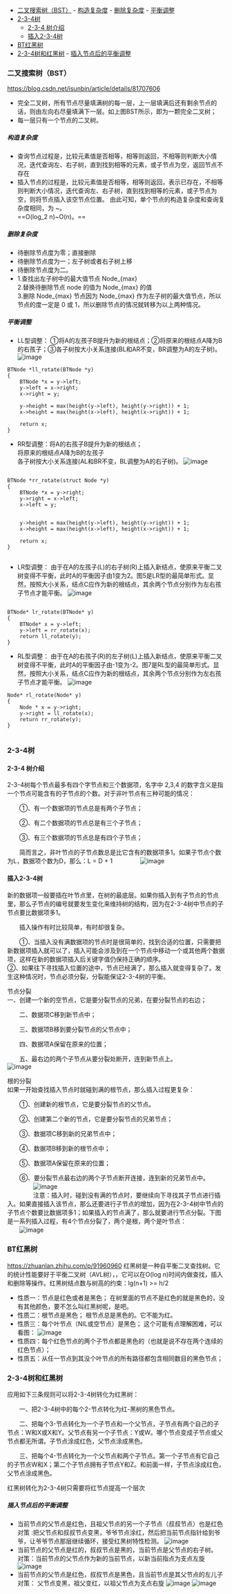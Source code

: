 <!-- TOC -->

- [二叉搜索树（BST）](#二叉搜索树bst)
        - [构造复杂度](#构造复杂度)
        - [删除复杂度](#删除复杂度)
        - [平衡调整](#平衡调整)
- [2-3-4树](#2-3-4树)
    - [2-3-4 树介绍](#2-3-4-树介绍)
    - [插入2-3-4树](#插入2-3-4树)
- [BT红黑树](#bt红黑树)
- [2-3-4树和红黑树](#2-3-4树和红黑树)
        - [插入节点后的平衡调整](#插入节点后的平衡调整)

<!-- /TOC -->

### 二叉搜索树（BST）  
https://blog.csdn.net/isunbin/article/details/81707606
- 完全二叉树，所有节点尽量填满树的每一层，上一层填满后还有剩余节点的话，则由左向右尽量填满下一层。如上图BST所示，即为一颗完全二叉树；  
- 每一层只有一个节点的二叉树。
##### 构造复杂度
- 查询节点过程是，比较元素值是否相等，相等则返回，不相等则判断大小情况，迭代查询左、右子树，直到找到相等的元素，或子节点为空，返回节点不存在  
- 插入节点的过程是，比较元素值是否相等，相等则返回，表示已存在，不相等则判断大小情况，迭代查询左、右子树，直到找到相等的元素，或子节点为空，则将节点插入该空节点位置。
由此可知，单个节点的构造复杂度和查询复杂度相同，为 ~。  
==O(log_2 n)~O(n)。== 
##### 删除复杂度
- 待删除节点度为零；直接删除
- 待删除节点度为一；左子树或者右子树上移
- 待删除节点度为二。  
- 1.查找出左子树中的最大值节点 Node_{max}  
2.替换待删除节点 node 的值为 Node_{max} 的值  
3.删除 Node_{max} 节点因为 Node_{max} 作为左子树的最大值节点，所以节点的度一定是 0 或 1，所以删除节点的情况就转移为以上两种情况。

##### 平衡调整
- LL型调整：  ①将A的左孩子B提升为新的根结点；②将原来的根结点A降为B的右孩子；③各子树按大小关系连接(BL和AR不变，BR调整为A的左子树)。  
![image](https://img-blog.csdn.net/20150818221513880)

```
BTNode *ll_rotate(BTNode *y)
{
    BTNode *x = y->left;
    y->left = x->right;
    x->right = y;   
 
    y->height = max(height(y->left), height(y->right)) + 1;
    x->height = max(height(x->left), height(x->right)) + 1;
 
    return x;
}
```
-  RR型调整：将A的右孩子B提升为新的根结点；  
将原来的根结点A降为B的左孩子  
各子树按大小关系连接(AL和BR不变，BL调整为A的右子树)。
![image](https://img-blog.csdn.net/20150818220942825)

```

BTNode *rr_rotate(struct Node *y)
{
    BTNode *x = y->right;
    y->right = x->left;
    x->left = y;
    
 
    y->height = max(height(y->left), height(y->right)) + 1;
    x->height = max(height(x->left), height(x->right)) + 1;
 
    return x;
}
 
```
- LR型调整：  由于在A的左孩子(L)的右子树(R)上插入新结点，使原来平衡二叉树变得不平衡，此时A的平衡因子由1变为2。图5是LR型的最简单形式。显然，按照大小关系，结点C应作为新的根结点，其余两个节点分别作为左右孩子节点才能平衡。 
![image](https://img-blog.csdn.net/20150818224419149) 

```

BTNode* lr_rotate(BTNode* y)
{
    BTNode* x = y->left;
    y->left = rr_rotate(x);
    return ll_rotate(y);
}
```
- RL型调整：  由于在A的右孩子(R)的左子树(L)上插入新结点，使原来平衡二叉树变得不平衡，此时A的平衡因子由-1变为-2。图7是RL型的最简单形式。显然，按照大小关系，结点C应作为新的根结点，其余两个节点分别作为左右孩子节点才能平衡。
![image](https://img-blog.csdn.net/20150818230041580)

```
Node* rl_rotate(Node* y)
{
    Node * x = y->right;
    y->right = ll_rotate(x);
    return rr_rotate(y);
}
 
```

### 2-3-4树
#### 2-3-4 树介绍
2-3-4树每个节点最多有四个字节点和三个数据项，名字中 2,3,4 的数字含义是指一个节点可能含有的子节点的个数。对于非叶节点有三种可能的情况：

　　①、有一个数据项的节点总是有两个子节点；

　　②、有二个数据项的节点总是有三个子节点；

　　③、有三个数据项的节点总是有四个子节点；

　　简而言之，非叶节点的子节点数总是比它含有的数据项多1。如果子节点个数为L，数据项个数为D，那么：L = D + 1
　　
　　![image](https://pic4.zhimg.com/80/v2-d8398cbf8169b3c0c7e6d2d7756b3d53_720w.jpg)
　　
#### 插入2-3-4树
新的数据项一般要插在叶节点里，在树的最底层。如果你插入到有子节点的节点里，那么子节点的编号就要发生变化来维持树的结构，因为在2-3-4树中节点的子节点要比数据项多1。

　　插入操作有时比较简单，有时却很复杂。

　　①、当插入没有满数据项的节点时是很简单的，找到合适的位置，只需要把新数据项插入就可以了，插入可能会涉及到在一个节点中移动一个或其他两个数据项，这样在新的数据项插入后关键字值仍保持正确的顺序。   
②、如果往下寻找插入位置的途中，节点已经满了，那么插入就变得复杂了。发生这种情况时，节点必须分裂，分裂能保证2-3-4树的平衡。

节点分裂  
一、创建一个新的空节点，它是要分裂节点的兄弟，在要分裂节点的右边；

　　二、数据项C移到新节点中；

　　三、数据项B移到要分裂节点的父节点中；

　　四、数据项A保留在原来的位置；

　　五、最右边的两个子节点从要分裂处断开，连到新节点上。
　　
　　![image](https://pic3.zhimg.com/80/v2-e7a9406596e6cb07f3eeef0c970901b6_720w.jpg)


根的分裂  
如果一开始查找插入节点时就碰到满的根节点，那么插入过程更复杂：

　　①、创建新的根节点，它是要分裂节点的父节点。

　　②、创建第二个新的节点，它是要分裂节点的兄弟节点；

　　③、数据项C移到新的兄弟节点中；

　　④、数据项B移到新的根节点中；

　　⑤、数据项A保留在原来的位置；

　　⑥、要分裂节点最右边的两个子节点断开连接，连到新的兄弟节点中。
　　
　　![image](https://pic2.zhimg.com/80/v2-dae5c1802da21fe22c4b6d8cb366fce1_720w.jpg)   
　　
　　注意：插入时，碰到没有满的节点时，要继续向下寻找其子节点进行插入。如果直接插入该节点，那么还要进行子节点的增加，因为在2-3-4树中节点的子节点个数要比数据项多1；如果插入的节点满了，那么就要进行节点分裂。下图是一系列插入过程，有4个节点分裂了，两个是根，两个是叶节点：  
　　![image](https://pic4.zhimg.com/80/v2-72ec1d0750dedd0a00ec17380cb514cb_720w.jpg)


### BT红黑树
https://zhuanlan.zhihu.com/p/91960960
红黑树是一种自平衡二叉查找树。它的统计性能要好于平衡二叉树（AVL树），，它可以在O(log n)时间内做查找，插入和删除等操作。红黑树结点数与树高的约束：lg(n+1) >= h/2
- 性质一：节点是红色或者是黑色；
在树里面的节点不是红色的就是黑色的，没有其他颜色，要不怎么叫红黑树呢，是吧。
- 性质二：根节点是黑色；
根节点总是黑色的。它不能为红。
- 性质三：每个叶节点（NIL或空节点）是黑色；
这个可能有点理解困难，可以看图：
![image](https://img-blog.csdn.net/20170324134210046?watermark/2/text/aHR0cDovL2Jsb2cuY3Nkbi5uZXQvU3VuX1RUVFQ=/font/5a6L5L2T/fontsize/400/fill/I0JBQkFCMA==/dissolve/70/gravity/SouthEast)
- 性质四：每个红色节点的两个子节点都是黑色的（也就是说不存在两个连续的红色节点）；
- 性质五：从任一节点到其没个叶节点的所有路径都包含相同数目的黑色节点；



### 2-3-4树和红黑树
应用如下三条规则可以将2-3-4树转化为红黑树：

　　一、把2-3-4树中的每个2-节点转化为红-黑树的黑色节点。

　　二、把每个3-节点转化为一个子节点和一个父节点，子节点有两个自己的子节点：W和X或X和Y。父节点有另一个子节点：Y或W。哪个节点变成子节点或父节点都无所谓。子节点涂成红色，父节点涂成黑色。

　　三、把每个4-节点转化为一个父节点和两个子节点。第一个子节点有它自己的子节点W和X；第二个子节点拥有子节点Y和Z。和前面一样，子节点涂成红色，父节点涂成黑色。

红黑树转化为2-3-4树只需要将红节点提高一个层次

##### 插入节点后的平衡调整
- 当前节点的父节点是红色，且祖父节点的另一个子节点（叔叔节点）也是红色  
 对策 :把父节点和叔叔节点变黑，爷爷节点涂红，然后把当前节点指针给到爷爷，让爷爷节点那层继续循环，接受红黑树特性检测。
![image](https://upload-images.jianshu.io/upload_images/272719-0dfea938f1dda8c8.PNG?imageMogr2/auto-orient/strip|imageView2/2/w/979/format/webp)
- 当前节点的父节点是红的，叔叔节点是黑的，当前节点是父节点的右子树。  
对策：当前节点的父节点作为新的当前节点，以新当前指点为支点左旋
![image](https://upload-images.jianshu.io/upload_images/272719-aa26a912e75ad3de.PNG?imageMogr2/auto-orient/strip|imageView2/2/w/978/format/webp)
- 当前节点的父节点是红色，叔叔节点是黑色，且当前节点是其父节点的左儿子  
对策： 父节点变黑，祖父变红，以祖父节点为支点右旋
![image](https://upload-images.jianshu.io/upload_images/272719-e0b15a51609ac829.PNG?imageMogr2/auto-orient/strip|imageView2/2/format/webp)
![image](https://pic3.zhimg.com/v2-36af4bd9f695551261f547c27ffce862_r.jpg)